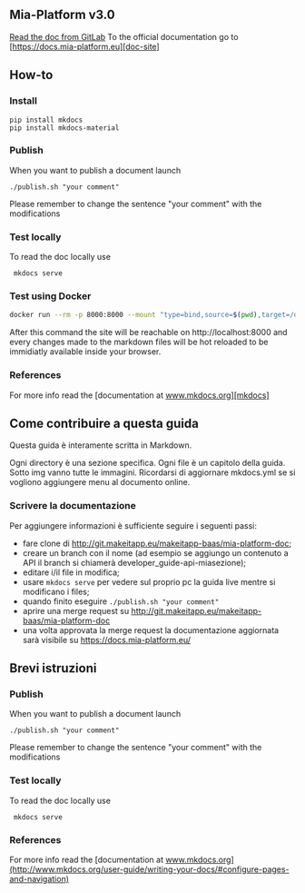 ## Mia-Platform v3.0

[Read the doc from GitLab](docs/index.md)
To the official documentation go to [https://docs.mia-platform.eu][doc-site]

## How-to

### Install

```
pip install mkdocs
pip install mkdocs-material
```

### Publish
When you want to publish a document launch
```
./publish.sh "your comment"
```
Please remember to change the sentence "your comment" with the modifications

### Test locally
To read the doc locally use
```
 mkdocs serve
```

### Test using Docker
```sh
docker run --rm -p 8000:8000 --mount "type=bind,source=$(pwd),target=/docs,readonly" squidfunk/mkdocs-material:3.1.0
```
After this command the site will be reachable on http://localhost:8000 and every changes made to the markdown files
will be hot reloaded to be immidiatly available inside your browser.

### References
For more info read the [documentation at www.mkdocs.org][mkdocs]

[doc-site]: https://docs.mia-platform.eu
[mkdocs]: http://www.mkdocs.org/user-guide/writing-your-docs/#configure-pages-and-navigation

## Come contribuire a questa guida

Questa guida è interamente scritta in Markdown.

Ogni directory è una sezione specifica. Ogni file è un capitolo della guida. Sotto img vanno tutte le immagini.
Ricordarsi di aggiornare mkdocs.yml se si vogliono aggiungere menu al documento online.


### Scrivere la documentazione
Per aggiungere informazioni è sufficiente seguire i seguenti passi:

 - fare clone di http://git.makeitapp.eu/makeitapp-baas/mia-platform-doc;
 - creare un branch con il nome <sezione-contenuto> (ad esempio se aggiungo un contenuto a API il branch si chiamerà developer_guide-api-miasezione);
 - editare i/il file in modifica;
 - usare ```mkdocs serve``` per vedere sul proprio pc la guida live mentre si modificano i files;
 - quando finito eseguire  ``` ./publish.sh "your comment" ```
 - aprire una merge request su http://git.makeitapp.eu/makeitapp-baas/mia-platform-doc
 - una volta approvata la merge request la documentazione aggiornata sarà visibile su https://docs.mia-platform.eu/

## Brevi istruzioni

### Publish
When you want to publish a document launch

```
./publish.sh "your comment"
```
Please remember to change the sentence "your comment" with the modifications


### Test locally
To read the doc locally use
```
 mkdocs serve
```
### References
For more info read the [documentation at www.mkdocs.org](http://www.mkdocs.org/user-guide/writing-your-docs/#configure-pages-and-navigation)
